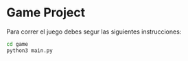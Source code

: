 # Game Project

Para correr el juego debes segur las siguientes instrucciones:
```sh
cd game
python3 main.py
```